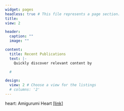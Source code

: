 ```yaml
---
widget: pages 
headless: true # This file represents a page section.
title: 
view: 2

header:
  caption: ""
  image: ""

content:
  title: Recent Publications
  text: |- 
    Quickly discover relevant content by

  # 

design:
  view: 2 # Choose a view for the listings
  # columns: '2'
---
```


heart: Amigurumi Heart [[link]](https://www.youtube.com/watch?v=vxn93raVYxg&list=PLvzWNB_Nxz5upP4wx-QbhK5SIDc-ig_j7&index=13)